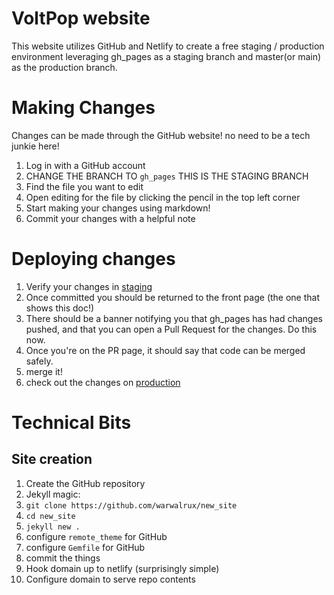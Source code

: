 # VoltPop website
This website utilizes GitHub and Netlify to create a free staging / production environment
leveraging gh_pages as a staging branch and master(or main) as the production branch.

# Making Changes
Changes can be made through the GitHub website! no need to be a tech junkie here!
1. Log in with a GitHub account
2. CHANGE THE BRANCH TO `gh_pages` THIS IS THE STAGING BRANCH
3. Find the file you want to edit
4. Open editing for the file by clicking the pencil in the top left corner
5. Start making your changes using markdown!
6. Commit your changes with a helpful note

# Deploying changes
1. Verify your changes in [staging](https://warwalrux.github.io/voltpopulous_site/)
2. Once committed you should be returned to the front page (the one that shows this doc!)
3. There should be a banner notifying you that gh_pages has had changes pushed,
   and that you can open a Pull Request for the changes. Do this now.
4. Once you're on the PR page, it should say that code can be merged safely.
5. merge it!
6. check out the changes on [production](https://voltpop.com)

# Technical Bits
## Site creation
1. Create the GitHub repository
1. Jekyll magic:
  1. `git clone https://github.com/warwalrux/new_site`
  1. `cd new_site`
  1. `jekyll new .`
  1. configure `remote_theme` for GitHub
  1. configure `Gemfile` for GitHub
  1. commit the things
1. Hook domain up to netlify (surprisingly simple)
1. Configure domain to serve repo contents
